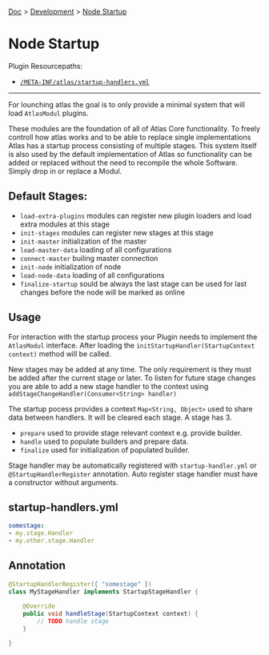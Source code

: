 [Doc](doc.md) > [Development](doc.md#development) > [Node Startup]()

# Node Startup

Plugin Resourcepaths: 
- [`/META-INF/atlas/startup-handlers.yml`](#startup-handleryml)

---

For lounching atlas the goal is to only provide a minimal system that will load `AtlasModul` plugins.

These modules are the foundation of all of Atlas Core functionality. To freely controll how atlas works and to be able to replace single implementations Atlas has a startup process consisting of multiple stages. This system itself is also used by the default implementation of Atlas so functionality can be added or replaced without the need to recompile the whole Software. Simply drop in or replace a Modul.

## Default Stages:
- `load-extra-plugins` modules can register new plugin loaders and load extra modules at this stage
- `init-stages` modules can register new stages at this stage
- `init-master` initialization of the master
- `load-master-data` loading of all configurations
- `connect-master` builing master connection
- `init-node` initialization of node
- `load-node-data` loading of all configurations
- `finalize-startup` sould be always the last stage can be used for last changes before the node will be marked as online

## Usage

For interaction with the startup process your Plugin needs to implement the `AtlasModul` interface. After loading the `initStartupHandler(StartupContext context)` method will be called.

New stages may be added at any time. The only requirement is they must be added after the current stage or later. To listen for future stage changes you are able to add a new stage handler to the context using `addStageChangeHandler(Consumer<String> handler)`

The startup pocess provides a context `Map<String, Object>` used to share data between handlers. It will be cleared each stage. A stage has 3.
- `prepare` used to provide stage relevant context e.g. provide builder.
- `handle` used to populate builders and prepare data.
- `finalize` used for initialization of populated builder.

Stage handler may be automatically registered with `startup-handler.yml` or `@StartupHandlerRegister` annotation. Auto register stage handler must have a constructor without arguments.

## startup-handlers.yml
```yaml
somestage: 
- my.stage.Handler
- my.other.stage.Handler
```

##  Annotation
```java
@StartupHandlerRegister({ "somestage" })
class MyStageHandler implements StartupStageHandler {
	
	@Override
	public void handleStage(StartupContext context) {
        // TODO handle stage
    }

}
```